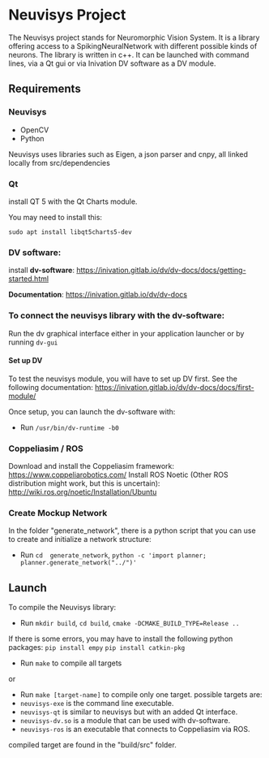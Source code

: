 # Neuvisys Project

The Neuvisys project stands for Neuromorphic Vision System. It is a library offering access to a SpikingNeuralNetwork with different possible kinds of neurons.
The library is written in c++.
It can be launched with command lines, via a Qt gui or via Inivation DV software as a DV module.

## Requirements

### Neuvisys

- OpenCV
- Python

Neuvisys uses libraries such as Eigen, a json parser and cnpy, all linked locally from src/dependencies

### Qt
install QT 5 with the Qt Charts module.

You may need to install this:

``sudo apt install libqt5charts5-dev``

### DV software:
install **dv-software**: https://inivation.gitlab.io/dv/dv-docs/docs/getting-started.html

**Documentation**: https://inivation.gitlab.io/dv/dv-docs

### To connect the neuvisys library with the dv-software:
Run the dv graphical interface either in your application launcher or by running ``dv-gui``

#### Set up DV

To test the neuvisys module, you will have to set up DV first. See the following documentation: https://inivation.gitlab.io/dv/dv-docs/docs/first-module/

Once setup, you can launch the dv-software with:
- Run ``/usr/bin/dv-runtime -b0``

### Coppeliasim / ROS

Download and install the Coppeliasim framework: https://www.coppeliarobotics.com/
Install ROS Noetic (Other ROS distribution might work, but this is uncertain): http://wiki.ros.org/noetic/Installation/Ubuntu

### Create Mockup Network

In the folder "generate_network", there is a python script that you can use to create and initialize a network structure:

- Run ``cd  generate_network``, ``python -c 'import planner; planner.generate_network("../")'``

## Launch

To compile the Neuvisys library:
- Run ``mkdir build``, ``cd build``, ``cmake -DCMAKE_BUILD_TYPE=Release ..``

If there is some errors, you may have to install the following python packages:
``pip install empy``
``pip install catkin-pkg``

- Run ``make`` to compile all targets

or

- Run ``make [target-name]`` to compile only one target. possible targets are:
- ``neuvisys-exe`` is the command line executable.
- ``neuvisys-qt`` is similar to neuvisys but with an added Qt interface.
- ``neuvisys-dv.so`` is a module that can be used with dv-software.
- ``neuvisys-ros`` is an executable that connects to Coppeliasim via ROS.

compiled target are found in the "build/src" folder.
